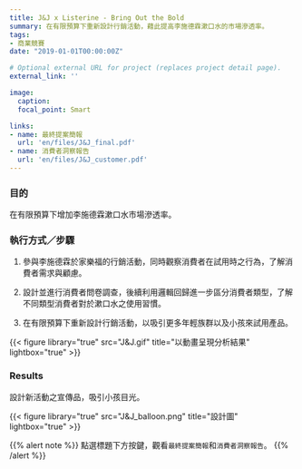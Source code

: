 ```yaml
---
title: J&J x Listerine - Bring Out the Bold
summary: 在有限預算下重新設計行銷活動，藉此提高李施德霖漱口水的市場滲透率。
tags:
- 商業競賽
date: "2019-01-01T00:00:00Z"

# Optional external URL for project (replaces project detail page).
external_link: ''

image:
  caption: 
  focal_point: Smart

links:
- name: 最終提案簡報
  url: 'en/files/J&J_final.pdf'
- name: 消費者洞察報告
  url: 'en/files/J&J_customer.pdf'
---
```

### 目的
在有限預算下增加李施德霖漱口水市場滲透率。

### 執行方式／步驟
1. 參與李施德霖於家樂福的行銷活動，同時觀察消費者在試用時之行為，了解消費者需求與顧慮。

2. 設計並進行消費者問卷調查，後續利用邏輯回歸進一步區分消費者類型，了解不同類型消費者對於漱口水之使用習慣。

3. 在有限預算下重新設計行銷活動，以吸引更多年輕族群以及小孩來試用產品。

{{< figure library="true" src="J&J.gif" title="以動畫呈現分析結果" lightbox="true" >}}

### Results
設計新活動之宣傳品，吸引小孩目光。

{{< figure library="true" src="J&J_balloon.png" title="設計圖" lightbox="true" >}}

{{% alert note %}}
點選標題下方按鍵，觀看`最終提案簡報`和`消費者洞察報告`。
{{% /alert %}}
